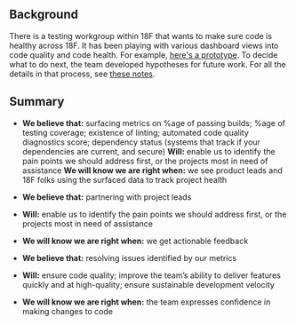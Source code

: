 ## Background

There is a testing workgroup within 18F that wants to make sure code is healthy across 18F. It has been playing with various dashboard views into code quality and code health. For example, [here's a prototype](https://project-dashboard.18f.gov/default). To decide what to do next, the team developed hypotheses for future work. For all the details in that process, see [these notes](https://docs.google.com/document/d/18nPmH01Uz56xarHV66SVTU8f7boCr_ut5eQAArXzei4/edit).

## Summary

- **We believe that:** surfacing metrics on %age of passing builds; %age of testing coverage; existence of linting; automated code quality diagnostics score; dependency status (systems that track if your dependencies are current, and secure)
**Will:** enable us to identify the pain points we should address first, or the projects most in need of assistance
**We will know we are right when:** we see product leads and 18F folks using the surfaced data to track project health

- **We believe that:** partnering with project leads
- **Will:** enable us to identify the pain points we should address first, or the projects most in need of assistance
- **We will know we are right when:** we get actionable feedback

- **We believe that:** resolving issues identified by our metrics
- **Will:** ensure code quality; improve the team’s ability to deliver features quickly and at high-quality; ensure sustainable development velocity
- **We will know we are right when:** the team expresses confidence in making changes to code
